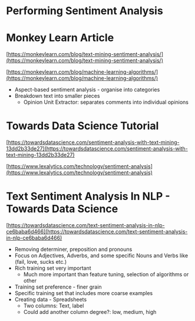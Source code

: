 # Performing Sentiment Analysis

# Monkey Learn Article

[https://monkeylearn.com/blog/text-mining-sentiment-analysis/](https://monkeylearn.com/blog/text-mining-sentiment-analysis/)

[https://monkeylearn.com/blog/machine-learning-algorithms/](https://monkeylearn.com/blog/machine-learning-algorithms/)

- Aspect-based sentiment analysis - organise into categories
- Breakdown text into smaller pieces
    - Opinion Unit Extractor: separates comments into individual opinions

# Towards Data Science Tutorial

[https://towardsdatascience.com/sentiment-analysis-with-text-mining-13dd2b33de27](https://towardsdatascience.com/sentiment-analysis-with-text-mining-13dd2b33de27)

[https://www.lexalytics.com/technology/sentiment-analysis](https://www.lexalytics.com/technology/sentiment-analysis)

# Text Sentiment Analysis In NLP - Towards Data Science

[https://towardsdatascience.com/text-sentiment-analysis-in-nlp-ce6baba6d466](https://towardsdatascience.com/text-sentiment-analysis-in-nlp-ce6baba6d466)

- Removing determiner, preposition and pronouns
- Focus on Adjectives, Adverbs, and some specific Nouns and Verbs like (fail, love, sucks etc.)
- Rich training set very important
    - Much more important than feature tuning, selection of algorithms or other
- Training set preference - finer grain
- Specific training set that includes more coarse examples
- Creating data - Spreadsheets
    - Two columns: Text, label
    - Could add another column degree?: low, medium, high